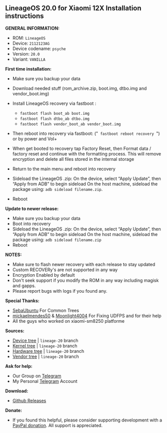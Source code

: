 ## LineageOS 20.0 for Xiaomi 12X Installation instructions

**GENERAL INFORMATION:**
- ROM: `LineageOS`
- Device: `2112123AG`
- Device codename: `psyche`
- Version: `20.0`
- Variant: `VANILLA`

**First time installation:**
- Make sure you backup your data
- Download needed stuff (rom_archive.zip, boot.img, dtbo.img and vendor_boot.img)
- Install LineageOS recovery via fastboot : 
  - `fastboot flash boot_ab boot.img`
  - `fastboot flash dtbo_ab dtbo.img`
  - `fastboot flash vendor_boot_ab vendor_boot.img`

- Then reboot into recovery via fastboot: ("`  fastboot reboot recovery  `") or by power and Vol+
- When get booted to recovery tap Factory Reset, then Format data / factory reset and continue with the formatting process. This will remove encryption and delete all files stored in the internal storage
- Return to the main menu and reboot into recovery
- Sideload the LineageOS .zip:
On the device, select “Apply Update”, then “Apply from ADB” to begin sideload
On the host machine, sideload the package using: `adb sideload filename.zip`.
- Reboot

**Update to newer release:**
- Make sure you backup your data
- Boot into recovery 
- Sideload the LineageOS .zip:
On the device, select “Apply Update”, then “Apply from ADB” to begin sideload
On the host machine, sideload the package using: `adb sideload filename.zip`
- Reboot

**NOTES:**
- Make sure to flash newer recovery with each release to stay updated
- Custom RECOVERy's are not supported in any way
- Encryption Enabled by default
- Don't seek support if you modify the ROM in any way including magisk and gapps.
- Please report bugs with logs if you found any.

**Special Thanks:**
- [SebaUbuntu](https://github.com/SebaUbuntu) For Common Trees
- [mickaelmendes50](https://github.com/mickaelmendes50/) & [Moonlight4004](https://github.com/Moonlight4004) For Fixing UDFPS and for their help
- All the guys who worked on xiaomi-sm8250 platforme

**Sources:**
- [Device tree](https://github.com/lamjiidii1/android_device_xiaomi_psyche)  | `lineage-20` branch
- [Kernel tree](https://github.com/lamjiidii1/android_kernel_xiaomi_sm8250)  | `lineage-20` branch
- [Hardware tree](https://github.com/lamjiidii1/android_hardware_xiaomi)  | `lineage-20` branch
- [Vendor tree](https://gitlab.com/lamjiidii1/android_vendor_xiaomi_psyche)  | `lineage-20` branch

**Ask for help:**
- Our Group on [Telegram](https://t.me/psychediscussion)
- My Personal [Telegram](https://t.me/lamjiidii1) Account

**Download:**
- [Github Releases](https://github.com/lamjiidii1/ota_releases/releases)

**Donate:**
- If you found this helpful, please consider supporting development with a [PayPal donation](https://www.paypal.com/paypalme/lamjiidii1). All support is appreciated.
